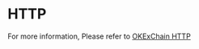 # HTTP

For more information, Please refer to [OKExChain HTTP](https://documenter.getpostman.com/view/13902793/TVsxAm58)
